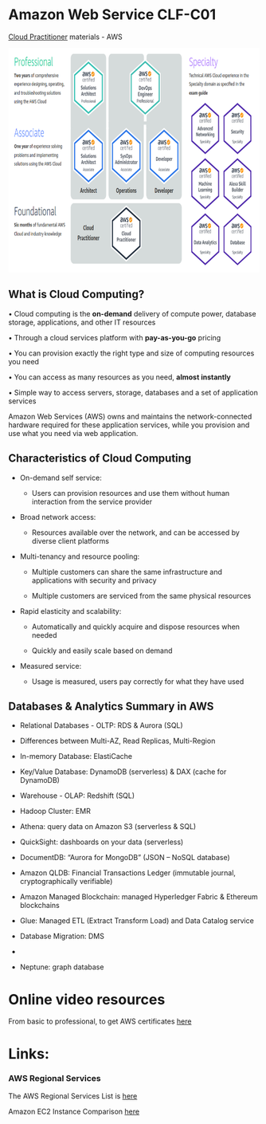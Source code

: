 # Amazon Web Service CLF-C01
[Cloud Practitioner](https://aws.amazon.com/certification) materials  - AWS


<p align="center">
  <img width="800" height="450" src="https://github.com/Foroozani/AWS_CLF-C01/blob/main/images/aws-cer.png">
</p>

## What is Cloud Computing?

• Cloud computing is the **on-demand** delivery of compute power, database storage, applications, and other IT resources

• Through a cloud services platform with **pay-as-you-go** pricing 

• You can provision exactly the right type and size of computing resources you need

• You can access as many resources as you need, **almost instantly** 

• Simple way to access servers, storage, databases and a set of application services


Amazon Web Services (AWS) owns and maintains the network-connected hardware required for these application services, while you provision and use what you need via web application.

## Characteristics of Cloud Computing
* On-demand self service:

   * Users can provision resources and use them without human interaction from the service provider
   
* Broad network access: 

   * Resources available over the network, and can be accessed by diverse client platforms
   
* Multi-tenancy and resource pooling:

   * Multiple customers can share the same infrastructure and applications with security and privacy
   
   * Multiple customers are serviced from the same physical resources
   
* Rapid elasticity and scalability: 

   * Automatically and quickly acquire and dispose resources when needed 
   
   * Quickly and easily scale based on demand
   
* Measured service: 

   * Usage is measured, users pay correctly for what they have used


## Databases & Analytics Summary in AWS
* Relational Databases - OLTP: RDS & Aurora (SQL) 

* Differences between Multi-AZ, Read Replicas, Multi-Region 

* In-memory Database: ElastiCache 
 
* Key/Value Database: DynamoDB (serverless) & DAX (cache for DynamoDB) 
 
* Warehouse - OLAP: Redshift (SQL) 
 
*  Hadoop Cluster: EMR 
  
*  Athena: query data on Amazon S3 (serverless & SQL)
  
* QuickSight: dashboards on your data (serverless) 
 
* DocumentDB: “Aurora for MongoDB” (JSON – NoSQL database) 
 
* Amazon QLDB: Financial Transactions Ledger (immutable journal, cryptographically verifiable) 
 
*  Amazon Managed Blockchain: managed Hyperledger Fabric & Ethereum blockchains 
  
*  Glue: Managed ETL (Extract Transform Load) and Data Catalog service 
  
*  Database Migration: DMS 
*  
* Neptune: graph database



# Online video resources
From basic to professional, to get AWS certificates [here](https://www.youtube.com/c/StephaneMaarek/videos)


# Links: 
### AWS Regional Services
The AWS Regional Services List is [here](https://aws.amazon.com/about-aws/global-infrastructure/regional-product-services/?p=ngi&loc=4)

Amazon EC2 Instance Comparison [here](https://instances.vantage.sh/)


